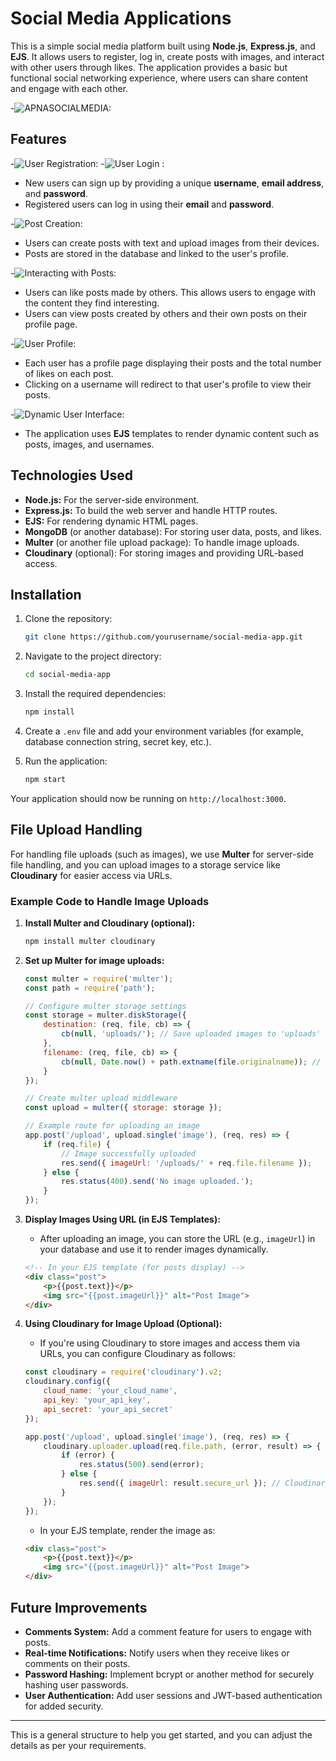 # Social Media Applications

This is a simple social media platform built using **Node.js**, **Express.js**, and **EJS**. It allows users to register, log in, create posts with images, and interact with other users through likes. The application provides a basic but functional social networking experience, where users can share content and engage with each other.

-![ **APNASOCIALMEDIA:**](https://ik.imagekit.io/vinaymry/Screenshot%202025-01-20%20163619.png?updatedAt=1737371246192)
## Features

-![ **User Registration:**](https://ik.imagekit.io/vinaymry/Screenshot%202025-01-20%20161030.png?updatedAt=1737370337336)
-![**User Login :**](https://ik.imagekit.io/vinaymry/Screenshot%202025-01-20%20160626.png?updatedAt=1737370339069)
  - New users can sign up by providing a unique **username**, **email address**, and **password**.
  - Registered users can log in using their **email** and **password**.

  -![**Post Creation:**](https://ik.imagekit.io/vinaymry/Screenshot%202025-01-20%20161123.png?updatedAt=1737370339075)
  - Users can create posts with text and upload images from their devices.
  - Posts are stored in the database and linked to the user's profile.

-![ **Interacting with Posts:**](https://ik.imagekit.io/vinaymry/Screenshot%202025-01-20%20160952.png?updatedAt=1737370338546)
  - Users can like posts made by others. This allows users to engage with the content they find interesting.
  - Users can view posts created by others and their own posts on their profile page.

-![  **User Profile:**](https://ik.imagekit.io/vinaymry/Screenshot%202025-01-20%20160927.png?updatedAt=1737370337986)
  - Each user has a profile page displaying their posts and the total number of likes on each post.
  - Clicking on a username will redirect to that user's profile to view their posts.

-![ **Dynamic User Interface:**](https://ik.imagekit.io/vinaymry/Screenshot%202025-01-20%20161123.png?updatedAt=1737370339075)
  - The application uses **EJS** templates to render dynamic content such as posts, images, and usernames.

## Technologies Used

- **Node.js:** For the server-side environment.
- **Express.js:** To build the web server and handle HTTP routes.
- **EJS:** For rendering dynamic HTML pages.
- **MongoDB** (or another database): For storing user data, posts, and likes.
- **Multer** (or another file upload package): To handle image uploads.
- **Cloudinary** (optional): For storing images and providing URL-based access.

## Installation

1. Clone the repository:
    ```bash
    git clone https://github.com/yourusername/social-media-app.git
    ```

2. Navigate to the project directory:
    ```bash
    cd social-media-app
    ```

3. Install the required dependencies:
    ```bash
    npm install
    ```

4. Create a `.env` file and add your environment variables (for example, database connection string, secret key, etc.).

5. Run the application:
    ```bash
    npm start
    ```

Your application should now be running on `http://localhost:3000`.

## File Upload Handling

For handling file uploads (such as images), we use **Multer** for server-side file handling, and you can upload images to a storage service like **Cloudinary** for easier access via URLs.

### Example Code to Handle Image Uploads

1. **Install Multer and Cloudinary (optional):**
    ```bash
    npm install multer cloudinary
    ```

2. **Set up Multer for image uploads:**
    ```javascript
    const multer = require('multer');
    const path = require('path');

    // Configure multer storage settings
    const storage = multer.diskStorage({
        destination: (req, file, cb) => {
            cb(null, 'uploads/'); // Save uploaded images to 'uploads' folder
        },
        filename: (req, file, cb) => {
            cb(null, Date.now() + path.extname(file.originalname)); // Add a unique filename
        }
    });

    // Create multer upload middleware
    const upload = multer({ storage: storage });

    // Example route for uploading an image
    app.post('/upload', upload.single('image'), (req, res) => {
        if (req.file) {
            // Image successfully uploaded
            res.send({ imageUrl: '/uploads/' + req.file.filename });
        } else {
            res.status(400).send('No image uploaded.');
        }
    });
    ```

3. **Display Images Using URL (in EJS Templates):**
    - After uploading an image, you can store the URL (e.g., `imageUrl`) in your database and use it to render images dynamically.

    ```html
    <!-- In your EJS template (for posts display) -->
    <div class="post">
        <p>{{post.text}}</p>
        <img src="{{post.imageUrl}}" alt="Post Image">
    </div>
    ```

4. **Using Cloudinary for Image Upload (Optional):**
    - If you're using Cloudinary to store images and access them via URLs, you can configure Cloudinary as follows:

    ```javascript
    const cloudinary = require('cloudinary').v2;
    cloudinary.config({
        cloud_name: 'your_cloud_name',
        api_key: 'your_api_key',
        api_secret: 'your_api_secret'
    });

    app.post('/upload', upload.single('image'), (req, res) => {
        cloudinary.uploader.upload(req.file.path, (error, result) => {
            if (error) {
                res.status(500).send(error);
            } else {
                res.send({ imageUrl: result.secure_url }); // Cloudinary image URL
            }
        });
    });
    ```

    - In your EJS template, render the image as:

    ```html
    <div class="post">
        <p>{{post.text}}</p>
        <img src="{{post.imageUrl}}" alt="Post Image">
    </div>
    ```

## Future Improvements

- **Comments System:** Add a comment feature for users to engage with posts.
- **Real-time Notifications:** Notify users when they receive likes or comments on their posts.
- **Password Hashing:** Implement bcrypt or another method for securely hashing user passwords.
- **User Authentication:** Add user sessions and JWT-based authentication for added security.

---

This is a general structure to help you get started, and you can adjust the details as per your requirements.

